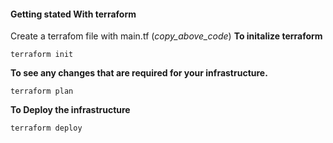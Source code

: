 #### Getting stated With terraform

Create a terrafom file with main.tf (*copy_above_code*)
**To initalize terraform**

    terraform init
**To see any changes that are required for your infrastructure.**   

    terraform plan

**To Deploy the infrastructure**

    terraform deploy